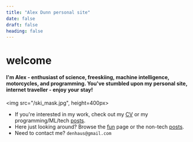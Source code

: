 ```yaml
---
title: "Alex Dunn personal site"
date: false
draft: false
heading: false
---
```


# welcome


#### I'm Alex - enthusiast of science, freeskiing, machine intelligence, motorcycles, and programming. You've stumbled upon my personal site, internet traveller - enjoy your stay! 

<img src="/ski_mask.jpg", height=400px></img>

* If you're interested in my work, check out my [CV](/cv) or my programming/ML/tech [posts](/posts).
* Here just looking around? Browse the [fun](/fun) page or the non-tech [posts](/posts).
* Need to contact me? `denhaus@gmail.com`

